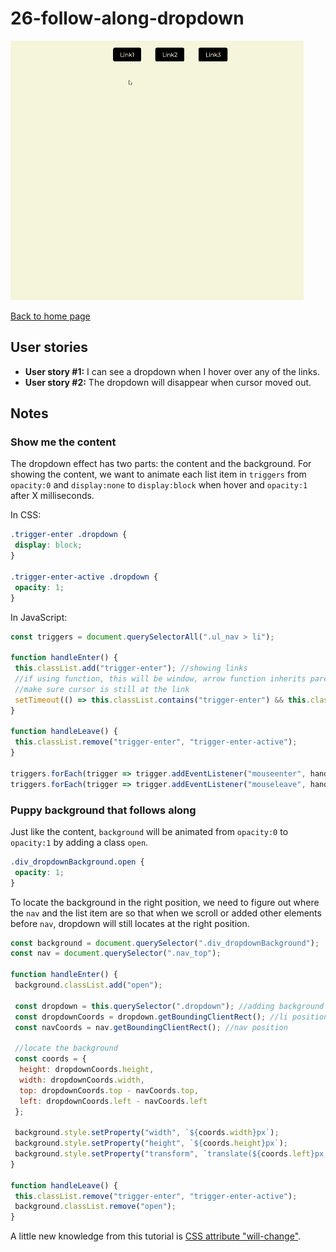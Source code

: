 # 26-follow-along-dropdown

![demo gif](../images/followAlongDropdown.gif)

[Back to home page](https://ming-yong.github.io/JS30/)

## User stories

- **User story #1:** I can see a dropdown when I hover over any of the links.
- **User story #2:** The dropdown will disappear when cursor moved out.

## Notes

### Show me the content

The dropdown effect has two parts: the content and the background. For showing the content, we want to animate each list item in `triggers` from `opacity:0` and `display:none` to `display:block` when hover and `opacity:1` after X milliseconds.

In CSS:

```css
.trigger-enter .dropdown {
 display: block;
}

.trigger-enter-active .dropdown {
 opacity: 1;
}
```

In JavaScript:

```js
const triggers = document.querySelectorAll(".ul_nav > li");

function handleEnter() {
 this.classList.add("trigger-enter"); //showing links
 //if using function, this will be window, arrow function inherits parent's this
 //make sure cursor is still at the link
 setTimeout(() => this.classList.contains("trigger-enter") && this.classList.add("trigger-enter-active", 150));
}

function handleLeave() {
 this.classList.remove("trigger-enter", "trigger-enter-active");
}

triggers.forEach(trigger => trigger.addEventListener("mouseenter", handleEnter));
triggers.forEach(trigger => trigger.addEventListener("mouseleave", handleLeave));
```

### Puppy background that follows along

Just like the content, `background` will be animated from `opacity:0` to `opacity:1` by adding a class `open`.

```css
.div_dropdownBackground.open {
 opacity: 1;
}
```

To locate the background in the right position, we need to figure out where the `nav` and the list item are so that when we scroll or added other elements before `nav`, dropdown will still locates at the right position.

```js
const background = document.querySelector(".div_dropdownBackground");
const nav = document.querySelector(".nav_top");

function handleEnter() {
 background.classList.add("open");

 const dropdown = this.querySelector(".dropdown"); //adding background
 const dropdownCoords = dropdown.getBoundingClientRect(); //li position
 const navCoords = nav.getBoundingClientRect(); //nav position

 //locate the background
 const coords = {
  height: dropdownCoords.height,
  width: dropdownCoords.width,
  top: dropdownCoords.top - navCoords.top,
  left: dropdownCoords.left - navCoords.left
 };

 background.style.setProperty("width", `${coords.width}px`);
 background.style.setProperty("height", `${coords.height}px`);
 background.style.setProperty("transform", `translate(${coords.left}px,${coords.top}px)`);
}

function handleLeave() {
 this.classList.remove("trigger-enter", "trigger-enter-active");
 background.classList.remove("open");
}
```

A little new knowledge from this tutorial is [CSS attribute "will-change"](https://css-tricks.com/almanac/properties/w/will-change/).
